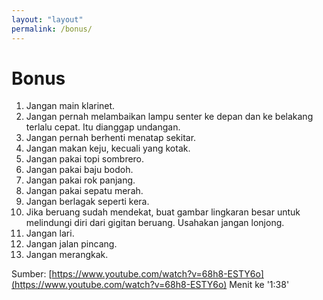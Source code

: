```yaml
---
layout: "layout"
permalink: /bonus/
---
```


# Bonus
1. Jangan main klarinet.
2. Jangan pernah melambaikan lampu senter ke depan dan ke belakang terlalu cepat. Itu dianggap undangan.
3. Jangan pernah berhenti menatap sekitar.
4. Jangan makan keju, kecuali yang kotak.
5. Jangan pakai topi sombrero.
6. Jangan pakai baju bodoh.
7. Jangan pakai rok panjang.
8. Jangan pakai sepatu merah.
9. Jangan berlagak seperti kera.
10. Jika beruang sudah mendekat, buat gambar lingkaran besar untuk melindungi diri dari gigitan beruang. Usahakan jangan lonjong.
11. Jangan lari.
12. Jangan jalan pincang.
13. Jangan merangkak.

Sumber: [https://www.youtube.com/watch?v=68h8-ESTY6o](https://www.youtube.com/watch?v=68h8-ESTY6o) Menit ke '1:38'